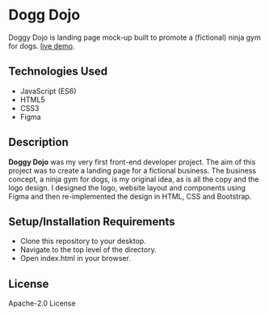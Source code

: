 # Dogg Dojo
 
Doggy Dojo is landing page mock-up built to promote a (fictional) ninja gym for dogs. [live demo](https://rhiannonthompson.github.io/doggy-dojo/).

## Technologies Used

* JavaScript (ES6)
* HTML5
* CSS3
* Figma

## Description
**Doggy Dojo** was my very first front-end developer project. The aim of this project was to create a landing page for a fictional business. The business concept, a ninja gym for dogs, is my original idea, as is all the copy and the logo design. I designed the logo, website layout and components using Figma and then re-implemented the design in HTML, CSS and Bootstrap.

## Setup/Installation Requirements

* Clone this repository to your desktop.
* Navigate to the top level of the directory.
* Open index.html in your browser.

## License

 Apache-2.0 License
